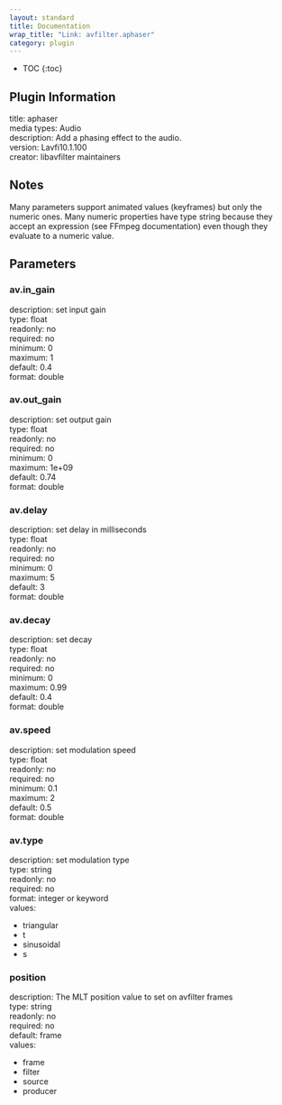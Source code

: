 ```yaml
---
layout: standard
title: Documentation
wrap_title: "Link: avfilter.aphaser"
category: plugin
---
```

* TOC
{:toc}

## Plugin Information

title: aphaser  
media types:
Audio  
description: Add a phasing effect to the audio.  
version: Lavfi10.1.100  
creator: libavfilter maintainers  

## Notes

Many parameters support animated values (keyframes) but only the numeric ones. Many numeric properties have type string because they accept an expression (see FFmpeg documentation) even though they evaluate to a numeric value.

## Parameters

### av.in_gain

  
description:
set input gain  
type: float  
readonly: no  
required: no  
minimum: 0  
maximum: 1  
default: 0.4  
format: double  

### av.out_gain

  
description:
set output gain  
type: float  
readonly: no  
required: no  
minimum: 0  
maximum: 1e+09  
default: 0.74  
format: double  

### av.delay

  
description:
set delay in milliseconds  
type: float  
readonly: no  
required: no  
minimum: 0  
maximum: 5  
default: 3  
format: double  

### av.decay

  
description:
set decay  
type: float  
readonly: no  
required: no  
minimum: 0  
maximum: 0.99  
default: 0.4  
format: double  

### av.speed

  
description:
set modulation speed  
type: float  
readonly: no  
required: no  
minimum: 0.1  
maximum: 2  
default: 0.5  
format: double  

### av.type

  
description:
set modulation type  
type: string  
readonly: no  
required: no  
format: integer or keyword  
values:  

* triangular
* t
* sinusoidal
* s

### position

  
description:
The MLT position value to set on avfilter frames  
type: string  
readonly: no  
required: no  
default: frame  
values:  

* frame
* filter
* source
* producer

